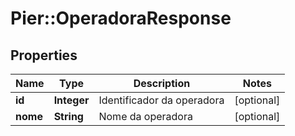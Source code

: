 # Pier::OperadoraResponse

## Properties
Name | Type | Description | Notes
------------ | ------------- | ------------- | -------------
**id** | **Integer** | Identificador da operadora | [optional] 
**nome** | **String** | Nome da operadora | [optional] 



